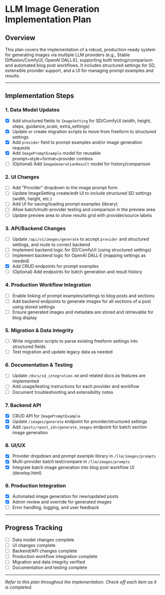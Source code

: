 # LLM Image Generation Implementation Plan

## Overview
This plan covers the implementation of a robust, production-ready system for generating images via multiple LLM providers (e.g., Stable Diffusion/ComfyUI, OpenAI DALL·E), supporting both testing/comparison and automated blog post workflows. It includes structured settings for SD, extensible provider support, and a UI for managing prompt examples and results.

---

## Implementation Steps

### 1. Data Model Updates
- [x] Add structured fields to `ImageSetting` for SD/ComfyUI (width, height, steps, guidance_scale, extra_settings)
- [x] Update or create migration scripts to move from freeform to structured settings
- [x] Add `provider` field to prompt examples and/or image generation requests
- [x] Add `ImagePromptExample` model for reusable prompt+style+format+provider combos
- [ ] (Optional) Add `ImageGenerationResult` model for history/comparison

### 2. UI Changes
- [ ] Add "Provider" dropdown to the image prompt form
- [ ] Update ImageSetting create/edit UI to include structured SD settings (width, height, etc.)
- [ ] Add UI for saving/loading prompt examples (library)
- [ ] Allow batch/multi-provider testing and comparison in the preview area
- [ ] Update preview area to show results grid with provider/source labels

### 3. API/Backend Changes
- [ ] Update `/api/v1/images/generate` to accept `provider` and structured settings, and route to correct backend
- [ ] Implement backend logic for SD/ComfyUI (using structured settings)
- [ ] Implement backend logic for OpenAI DALL·E (mapping settings as needed)
- [x] Add CRUD endpoints for prompt examples
- [ ] (Optional) Add endpoints for batch generation and result history

### 4. Production Workflow Integration
- [ ] Enable linking of prompt examples/settings to blog posts and sections
- [ ] Add backend endpoints to generate images for all sections of a post using stored settings
- [ ] Ensure generated images and metadata are stored and retrievable for blog display

### 5. Migration & Data Integrity
- [ ] Write migration scripts to parse existing freeform settings into structured fields
- [ ] Test migration and update legacy data as needed

### 6. Documentation & Testing
- [ ] Update `/docs/sd_integration.md` and related docs as features are implemented
- [ ] Add usage/testing instructions for each provider and workflow
- [ ] Document troubleshooting and extensibility notes

### 7. Backend API
- [x] CRUD API for `ImagePromptExample`
- [x] Update `/images/generate` endpoint for provider/structured settings
- [x] Add `/posts/<post_id>/generate_images` endpoint for batch section image generation

### 8. UI/UX
- [x] Provider dropdown and prompt example library in `/llm/images/prompts`
- [x] Multi-provider batch test/compare in `/llm/images/prompts`
- [x] Integrate batch image generation into blog post workflow UI (develop.html)

### 9. Production Integration
- [x] Automated image generation for new/updated posts
- [x] Admin review and override for generated images
- [ ] Error handling, logging, and user feedback

---

## Progress Tracking
- [ ] Data model changes complete
- [ ] UI changes complete
- [ ] Backend/API changes complete
- [ ] Production workflow integration complete
- [ ] Migration and data integrity verified
- [ ] Documentation and testing complete

---

_Refer to this plan throughout the implementation. Check off each item as it is completed._ 